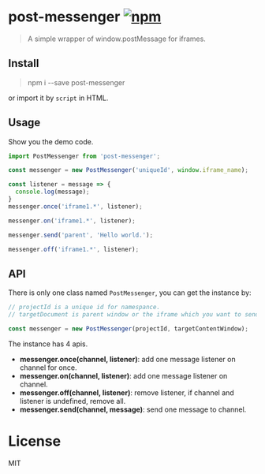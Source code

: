 # post-messenger [![npm](https://img.shields.io/npm/v/post-messenger.svg)](https://www.npmjs.com/package/post-messenger)

> A simple wrapper of window.postMessage for iframes.


## Install

> npm i --save post-messenger

or import it by `script` in HTML.


## Usage

Show you the demo code.

```js
import PostMessenger from 'post-messenger';

const messenger = new PostMessenger('uniqueId', window.iframe_name);

const listener = message => {
  console.log(message);
}
messenger.once('iframe1.*', listener);

messenger.on('iframe1.*', listener);

messenger.send('parent', 'Hello world.');

messenger.off('iframe1.*', listener);
```


## API

There is only one class named `PostMessenger`, you can get the instance by:

```js
// projectId is a unique id for namespance.
// targetDocument is parent window or the iframe which you want to send message.

const messenger = new PostMessenger(projectId, targetContentWindow);
```

The instance has 4 apis.

 - **messenger.once(channel, listener)**: add one message listener on channel for once.
 - **messenger.on(channel, listener)**: add one message listener on channel.
 - **messenger.off(channel, listener)**: remove listener, if channel and listener is undefined, remove all.
 - **messenger.send(channel, message)**: send one message to channel.


# License

MIT
